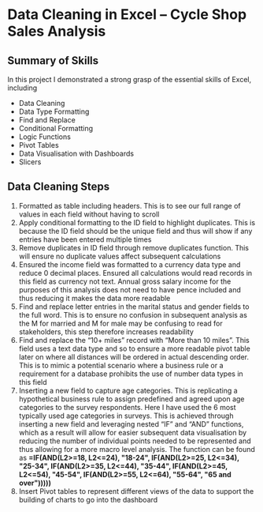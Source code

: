 # Data Cleaning in Excel – Cycle Shop Sales Analysis

## Summary of Skills

In this project I demonstrated a strong grasp of the essential skills of Excel, including

- Data Cleaning
- Data Type Formatting
- Find and Replace
- Conditional Formatting
- Logic Functions
- Pivot Tables
- Data Visualisation with Dashboards
- Slicers

## Data Cleaning Steps
1.	Formatted as table including headers. This is to see our full range of values in each field without having to scroll
2.	Apply conditional formatting to the ID field to highlight duplicates. This is because the ID field should be the unique field and thus will show if any entries have been entered multiple times 
3.	Remove duplicates in ID field through remove duplicates function. This will ensure no duplicate values affect subsequent calculations
4.	Ensured the income field was formatted to a currency data type and reduce 0 decimal places. Ensured all calculations would read records in this field as currency not text. Annual gross salary income for the purposes of this analysis does not need to have pence included and thus reducing it makes the data more readable
5.	Find and replace letter entries in the marital status and gender fields to the full word. This is to ensure no confusion in subsequent analysis as the M for married and M for male may be confusing to read for stakeholders, this step therefore increases readability 
6.	Find and replace the “10+ miles” record with “More than 10 miles”. This field uses a text data type and so to ensure a more readable pivot table later on where all distances will be ordered in actual descending order. This is to mimic a potential scenario where a business rule or a requirement for a database prohibits the use of number data types in this field
7.	Inserting a new field to capture age categories. This is replicating a hypothetical business rule to assign predefined and agreed upon age categories to the survey respondents. Here I have used the 6 most typically used age categories in surveys. This is achieved through inserting a new field and leveraging nested “IF” and “AND” functions, which as a result will allow for easier subsequent data visualisation by reducing the number of individual points needed to be represented and thus allowing for a more macro level analysis. The function can be found as **=IF(AND(L2>=18, L2<=24), "18-24", IF(AND(L2>=25, L2<=34), "25-34", IF(AND(L2>=35, L2<=44), "35-44", IF(AND(L2>=45, L2<=54), "45-54", IF(AND(L2>=55, L2<=64), "55-64", "65 and over")))))**
8.	Insert Pivot tables to represent different views of the data to support the building of charts to go into the dashboard
